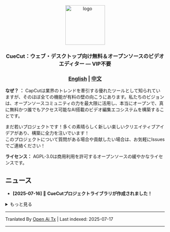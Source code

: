 <div align="center" id="cuecut_logo">
  <img src="https://raw.githubusercontent.com/juntaosun/CueCut/main/logo.png" alt="logo" width="125"></img>
</div>
<h3 align="center"><b>CueCut：ウェブ・デスクトップ向け無料＆オープンソースのビデオエディター — VIP不要</b></a>
</h3>

<h3 align="center">
<a href="README.md"><b>English</b></a> | <a href="README_ZH.md"><b>中文</b></a>
</h3>

**なぜ？ ：** CapCutは業界のトレンドを牽引する優れたツールとして知られていますが、そのほぼ全ての機能が有料の壁の向こうにあります。私たちのビジョンは、オープンソースコミュニティの力を最大限に活用し、本当にオープンで、真に無料かつ誰でもアクセス可能なAI搭載のビデオ編集エコシステムを構築することです。   

まだ若いプロジェクトです！多くの素晴らしく新しい楽しいクリエイティブアイデアがあり、構築に全力を注いでいます！      
このプロジェクトについて質問がある場合や貢献したい場合は、お気軽にIssuesでご連絡ください！    

**ライセンス：** AGPL-3.0は商用利用を許可するオープンソースの緩やかなライセンスです。   
 

## ニュース

- **[2025-07-16]** 🚀 **CueCutプロジェクトライブラリが作成されました！** 

<details>
<summary>もっと見る</summary>
</details>

---

Tranlated By [Open Ai Tx](https://github.com/OpenAiTx/OpenAiTx) | Last indexed: 2025-07-17

---